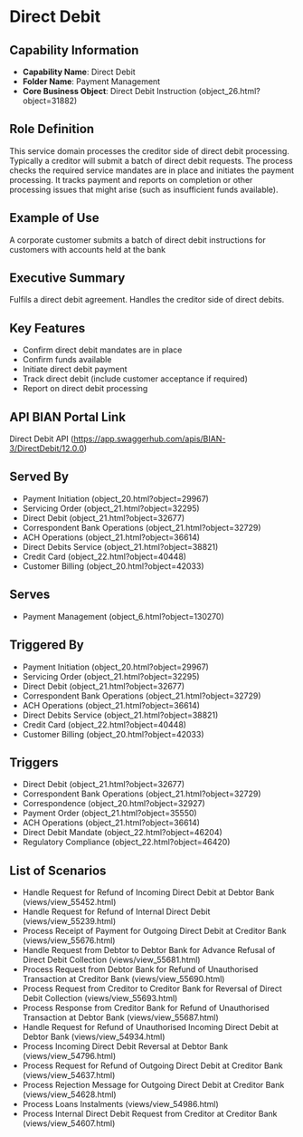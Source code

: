 # Direct Debit

## Capability Information
- **Capability Name**: Direct Debit
- **Folder Name**: Payment Management
- **Core Business Object**: Direct Debit Instruction (object_26.html?object=31882)

## Role Definition
This service domain processes the creditor side of direct debit processing. Typically a creditor will submit a batch of direct debit requests. The process checks the required service mandates are in place and initiates the payment processing. It tracks payment and reports on completion or other processing issues that might arise (such as insufficient funds available).

## Example of Use
A corporate customer submits a batch of direct debit instructions for customers with accounts held at the bank

## Executive Summary
Fulfils a direct debit agreement. Handles the creditor side of direct debits.

## Key Features
- Confirm direct debit mandates are in place
- Confirm funds available
- Initiate direct debit payment
- Track direct debit (include customer acceptance if required)
- Report on direct debit processing

## API BIAN Portal Link
Direct Debit API (https://app.swaggerhub.com/apis/BIAN-3/DirectDebit/12.0.0)

## Served By
- Payment Initiation (object_20.html?object=29967)
- Servicing Order (object_21.html?object=32295)
- Direct Debit (object_21.html?object=32677)
- Correspondent Bank Operations (object_21.html?object=32729)
- ACH Operations (object_21.html?object=36614)
- Direct Debits Service (object_21.html?object=38821)
- Credit Card (object_22.html?object=40448)
- Customer Billing (object_20.html?object=42033)

## Serves
- Payment Management (object_6.html?object=130270)

## Triggered By
- Payment Initiation (object_20.html?object=29967)
- Servicing Order (object_21.html?object=32295)
- Direct Debit (object_21.html?object=32677)
- Correspondent Bank Operations (object_21.html?object=32729)
- ACH Operations (object_21.html?object=36614)
- Direct Debits Service (object_21.html?object=38821)
- Credit Card (object_22.html?object=40448)
- Customer Billing (object_20.html?object=42033)

## Triggers
- Direct Debit (object_21.html?object=32677)
- Correspondent Bank Operations (object_21.html?object=32729)
- Correspondence (object_20.html?object=32927)
- Payment Order (object_21.html?object=35550)
- ACH Operations (object_21.html?object=36614)
- Direct Debit Mandate (object_22.html?object=46204)
- Regulatory Compliance (object_22.html?object=46420)

## List of Scenarios
- Handle Request for Refund of Incoming Direct Debit at Debtor Bank (views/view_55452.html)
- Handle Request for Refund of Internal Direct Debit (views/view_55239.html)
- Process Receipt of Payment for Outgoing Direct Debit at Creditor Bank (views/view_55676.html)
- Handle Request from Debtor to Debtor Bank for Advance Refusal of Direct Debit Collection (views/view_55681.html)
- Process Request from Debtor Bank for Refund of Unauthorised Transaction at Creditor Bank (views/view_55690.html)
- Process Request from Creditor to Creditor Bank for Reversal of Direct Debit Collection (views/view_55693.html)
- Process Response from Creditor Bank for Refund of Unauthorised Transaction at Debtor Bank (views/view_55687.html)
- Handle Request for Refund of Unauthorised Incoming Direct Debit at Debtor Bank (views/view_54934.html)
- Process Incoming Direct Debit Reversal at Debtor Bank (views/view_54796.html)
- Process Request for Refund of Outgoing Direct Debit at Creditor Bank (views/view_54637.html)
- Process Rejection Message for Outgoing Direct Debit at Creditor Bank (views/view_54628.html)
- Process Loans Instalments (views/view_54986.html)
- Process Internal Direct Debit Request from Creditor at Creditor Bank (views/view_54607.html)